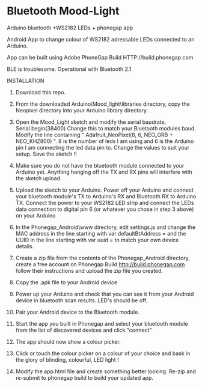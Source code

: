 
# Bluetooth Mood-Light
Arduino bluetooth +WS2182 LEDs + phonegap app

Android App to change colour of WS2182 adressable LEDs connected to an Arduino.

App can be built using Adobe PhoneGap Build  HTTP://build.phonegap.com

BLE is troublesome. Operational with Bluetooth 2.1


INSTALLATION

1. Download this repo.

2. From the downloaded Arduino\Mood_light\libraries directory, copy the Neopixel directory into your Arduino library directory.

3. Open the Mood_Light sketch and modify the serial baudrate, Serial.begin(38400) Change this to match your Bluetooth modules baud. Modify the line containing " Adafruit_NeoPixel(8, 6, NEO_GRB + NEO_KHZ800) ". 8 is the number of leds I am using and 6 is the Arduino pin I am connecting the led data pin to. Change the values to suit your setup. Save the sketch !!

4. Make sure you do not have the bluetooth module connected to your Arduino yet. Anything hanging off the TX and RX pins will interfere with the sketch upload.

5. Upload the sketch to your Arduino. Power off your Arduino and connect your bluetooth module's TX to Arduino's RX and Bluetooth RX to 
Arduino TX. Connect the power to your WS2182 LED strip and connect the LEDs data connection to digital pin 6 (or whatever you chose in step 3 above) on your Arduino

6. In the Phonegap_Android\www directory, edit settings.js and change the MAC address in the line starting with  var defaultBtAddress = 
and the UUID in the line starting with var uuid =   to match your own device details.

7. Create a zip file from the contents of the Phonegap_Android directory, create a free account on Phonegap Build http://build.phonegap.com follow their instructions and upload the zip file you created.

8. Copy the .apk file to your Android device

9. Power up your Arduino and check that you can see it from your Android device in bluetooth scan results. LED's should be off.

10. Pair your Android device to the Bluetooth module.

11. Start the app you built in Phonegap and select your bluetooth module from the list of discovered devices and click "connect"

12. The app should now show a colour picker.

13. Click or touch the colour picker on a colour of your choice and bask in the glory of blinding, colourful, LED light !

14. Modify the app.html file and create something better looking. Re-zip and re-submit to phonegap build to build your updated app.

